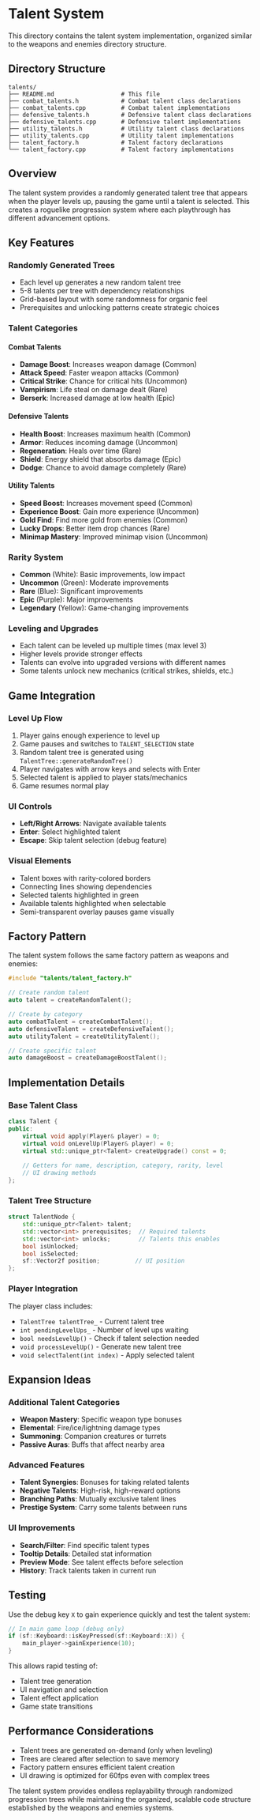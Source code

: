 # Talent System

This directory contains the talent system implementation, organized similar to the weapons and enemies directory structure.

## Directory Structure

```
talents/
├── README.md                   # This file
├── combat_talents.h            # Combat talent class declarations
├── combat_talents.cpp          # Combat talent implementations
├── defensive_talents.h         # Defensive talent class declarations
├── defensive_talents.cpp       # Defensive talent implementations
├── utility_talents.h           # Utility talent class declarations
├── utility_talents.cpp         # Utility talent implementations
├── talent_factory.h            # Talent factory declarations
└── talent_factory.cpp          # Talent factory implementations
```

## Overview

The talent system provides a randomly generated talent tree that appears when the player levels up, pausing the game until a talent is selected. This creates a roguelike progression system where each playthrough has different advancement options.

## Key Features

### Randomly Generated Trees
- Each level up generates a new random talent tree
- 5-8 talents per tree with dependency relationships
- Grid-based layout with some randomness for organic feel
- Prerequisites and unlocking patterns create strategic choices

### Talent Categories

#### Combat Talents
- **Damage Boost**: Increases weapon damage (Common)
- **Attack Speed**: Faster weapon attacks (Common)  
- **Critical Strike**: Chance for critical hits (Uncommon)
- **Vampirism**: Life steal on damage dealt (Rare)
- **Berserk**: Increased damage at low health (Epic)

#### Defensive Talents
- **Health Boost**: Increases maximum health (Common)
- **Armor**: Reduces incoming damage (Uncommon)
- **Regeneration**: Heals over time (Rare)
- **Shield**: Energy shield that absorbs damage (Epic)
- **Dodge**: Chance to avoid damage completely (Rare)

#### Utility Talents
- **Speed Boost**: Increases movement speed (Common)
- **Experience Boost**: Gain more experience (Uncommon)
- **Gold Find**: Find more gold from enemies (Common)
- **Lucky Drops**: Better item drop chances (Rare)
- **Minimap Mastery**: Improved minimap vision (Uncommon)

### Rarity System
- **Common** (White): Basic improvements, low impact
- **Uncommon** (Green): Moderate improvements 
- **Rare** (Blue): Significant improvements
- **Epic** (Purple): Major improvements
- **Legendary** (Yellow): Game-changing improvements

### Leveling and Upgrades
- Each talent can be leveled up multiple times (max level 3)
- Higher levels provide stronger effects
- Talents can evolve into upgraded versions with different names
- Some talents unlock new mechanics (critical strikes, shields, etc.)

## Game Integration

### Level Up Flow
1. Player gains enough experience to level up
2. Game pauses and switches to `TALENT_SELECTION` state
3. Random talent tree is generated using `TalentTree::generateRandomTree()`
4. Player navigates with arrow keys and selects with Enter
5. Selected talent is applied to player stats/mechanics
6. Game resumes normal play

### UI Controls
- **Left/Right Arrows**: Navigate available talents
- **Enter**: Select highlighted talent
- **Escape**: Skip talent selection (debug feature)

### Visual Elements
- Talent boxes with rarity-colored borders
- Connecting lines showing dependencies
- Selected talents highlighted in green
- Available talents highlighted when selectable
- Semi-transparent overlay pauses game visually

## Factory Pattern

The talent system follows the same factory pattern as weapons and enemies:

```cpp
#include "talents/talent_factory.h"

// Create random talent
auto talent = createRandomTalent();

// Create by category
auto combatTalent = createCombatTalent();
auto defensiveTalent = createDefensiveTalent();
auto utilityTalent = createUtilityTalent();

// Create specific talent
auto damageBoost = createDamageBoostTalent();
```

## Implementation Details

### Base Talent Class
```cpp
class Talent {
public:
    virtual void apply(Player& player) = 0;
    virtual void onLevelUp(Player& player) = 0;
    virtual std::unique_ptr<Talent> createUpgrade() const = 0;
    
    // Getters for name, description, category, rarity, level
    // UI drawing methods
};
```

### Talent Tree Structure
```cpp
struct TalentNode {
    std::unique_ptr<Talent> talent;
    std::vector<int> prerequisites;  // Required talents
    std::vector<int> unlocks;        // Talents this enables
    bool isUnlocked;
    bool isSelected;
    sf::Vector2f position;          // UI position
};
```

### Player Integration
The player class includes:
- `TalentTree talentTree_` - Current talent tree
- `int pendingLevelUps_` - Number of level ups waiting
- `bool needsLevelUp()` - Check if talent selection needed
- `void processLevelUp()` - Generate new talent tree
- `void selectTalent(int index)` - Apply selected talent

## Expansion Ideas

### Additional Talent Categories
- **Weapon Mastery**: Specific weapon type bonuses
- **Elemental**: Fire/ice/lightning damage types
- **Summoning**: Companion creatures or turrets
- **Passive Auras**: Buffs that affect nearby area

### Advanced Features
- **Talent Synergies**: Bonuses for taking related talents
- **Negative Talents**: High-risk, high-reward options
- **Branching Paths**: Mutually exclusive talent lines
- **Prestige System**: Carry some talents between runs

### UI Improvements
- **Search/Filter**: Find specific talent types
- **Tooltip Details**: Detailed stat information
- **Preview Mode**: See talent effects before selection
- **History**: Track talents taken in current run

## Testing

Use the debug key `X` to gain experience quickly and test the talent system:

```cpp
// In main game loop (debug only)
if (sf::Keyboard::isKeyPressed(sf::Keyboard::X)) {
    main_player->gainExperience(10);
}
```

This allows rapid testing of:
- Talent tree generation
- UI navigation and selection
- Talent effect application
- Game state transitions

## Performance Considerations

- Talent trees are generated on-demand (only when leveling)
- Trees are cleared after selection to save memory
- Factory pattern ensures efficient talent creation
- UI drawing is optimized for 60fps even with complex trees

The talent system provides endless replayability through randomized progression trees while maintaining the organized, scalable code structure established by the weapons and enemies systems. 